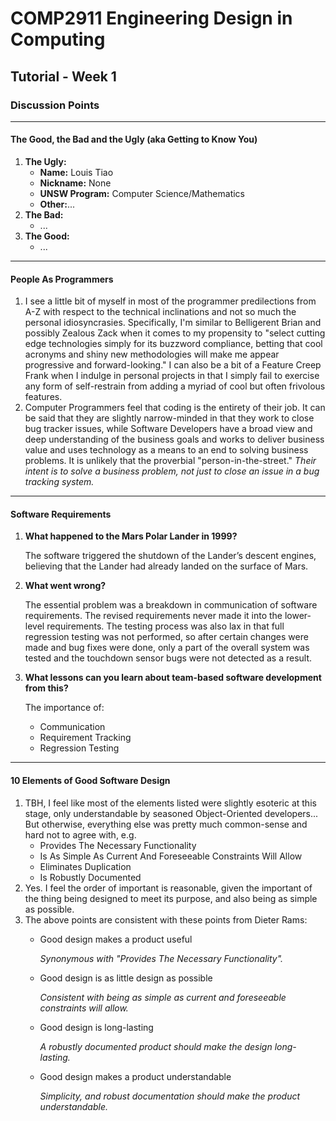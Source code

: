 # **COMP2911** Engineering Design in Computing
## Tutorial - Week 1
### Discussion Points
***
#### The Good, the Bad and the Ugly (aka Getting to Know You)

1. **The Ugly:** 
	* **Name:** Louis Tiao
	* **Nickname:** None
	* **UNSW Program:** Computer Science/Mathematics
	* **Other:**...
2. **The Bad:**
	* ...
3. **The Good:**
	* ...
	
***
#### People As Programmers
1. I see a little bit of myself in most of the programmer predilections from A-Z with respect to the technical inclinations and not so much the personal idiosyncrasies. Specifically, I'm similar to Belligerent Brian and possibly Zealous Zack when it comes to my propensity to "select cutting edge technologies simply for its buzzword compliance, betting that cool acronyms and shiny new methodologies will make me appear progressive and forward-looking." I can also be a bit of a Feature Creep Frank when I indulge in personal projects in that I simply fail to exercise any form of self-restrain from adding a myriad of cool but often frivolous features.
2. Computer Programmers feel that coding is the entirety of their job. It can be said that they are slightly narrow-minded in that they work to close bug tracker issues, while Software Developers have a broad view and deep understanding of the business goals and works to deliver business value and uses technology as a means to an end to solving business problems. It is unlikely that the proverbial "person-in-the-street." _Their intent is to solve a business problem, not just to close an issue in a bug tracking system._

***
#### Software Requirements

1.	**What happened to the Mars Polar Lander in 1999?**

	The software triggered the shutdown of the Lander’s descent engines, believing that the Lander had already landed on the surface of Mars.

2.	**What went wrong?**
	
	The essential problem was a breakdown in communication of software requirements. The revised requirements never made it into the lower-level requirements. The testing process was also lax in that full regression testing was not performed, so after certain changes were made and bug fixes were done, only a part of the overall system was tested and the touchdown sensor bugs were not detected as a result. 

3.	**What lessons can you learn about team-based software development from this?**

	The importance of:
	
	*	Communication
	*	Requirement Tracking
	*	Regression Testing

***
#### 10 Elements of Good Software Design

1. TBH, I feel like most of the elements listed were slightly esoteric at this stage, only understandable by seasoned Object-Oriented developers... But otherwise, everything else was pretty much common-sense and hard not to agree with, e.g.
	*	Provides The Necessary Functionality
	*	Is As Simple As Current And Foreseeable Constraints Will Allow
	*	Eliminates Duplication
	*	Is Robustly Documented
2. Yes. I feel the order of important is reasonable, given the important of the thing being designed to meet its purpose, and also being as simple as possible.
3. The above points are consistent with these points from Dieter Rams:
	*	Good design makes a product useful
		
		*Synonymous with "Provides The Necessary Functionality".*
	
	*	Good design is as little design as possible
	
		*Consistent with being as simple as current and foreseeable constraints will allow.*
		
	*	Good design is long-lasting
	
		*A robustly documented product should make the design long-lasting.*

	*	Good design makes a product understandable
	
		*Simplicity, and robust documentation should make the product understandable.*
